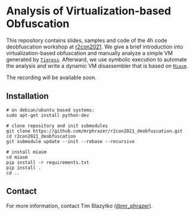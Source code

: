 # Analysis of Virtualization-based Obfuscation

This repository contains slides, samples and code of the 4h code deobfuscation workshop at [r2con2021](https://rada.re/con/2021/). We give a brief introduction into virtualization-based obfuscation and manually analyze a simple VM generated by [`Tigress`](https://tigress.wtf/). Afterward, we use symbolic execution to automate the analysis and write a dynamic VM disassembler that is based on [`Miasm`](https://github.com/cea-sec/miasm). 

The recording will be available soon.

## Installation

```
# on debian/ubuntu based systems:
sudo apt-get install python-dev

# clone repository and init submodules
git clone https://github.com/mrphrazer/r2con2021_deobfuscation.git
cd r2con2021_deobfuscation
git submodule update --init --rebase --recursive

# install miasm
cd miasm
pip install -r requirements.txt
pip install .
cd ..
```

## Contact

For more information, contact Tim Blazytko ([@mr_phrazer](https://twitter.com/mr_phrazer)).
